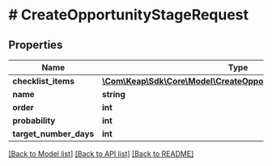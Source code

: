 # # CreateOpportunityStageRequest

## Properties

Name | Type | Description | Notes
------------ | ------------- | ------------- | -------------
**checklist_items** | [**\Com\Keap\Sdk\Core\Model\CreateOpportunityStageChecklistItem[]**](CreateOpportunityStageChecklistItem.md) |  | [optional]
**name** | **string** |  |
**order** | **int** |  |
**probability** | **int** |  |
**target_number_days** | **int** |  |

[[Back to Model list]](../../README.md#models) [[Back to API list]](../../README.md#endpoints) [[Back to README]](../../README.md)
